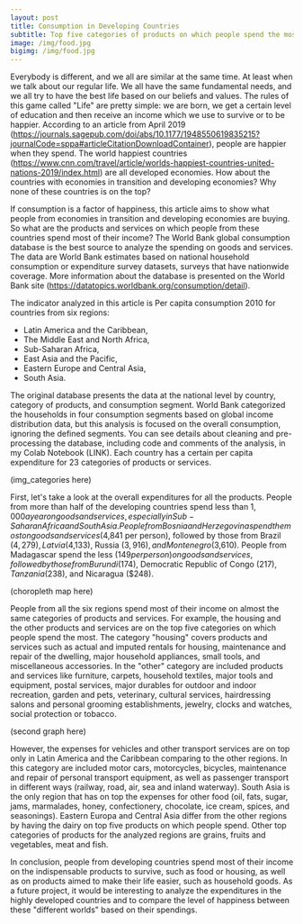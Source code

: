 ```yaml
---
layout: post
title: Consumption in Developing Countries
subtitle: Top five categories of products on which people spend the most
image: /img/food.jpg
bigimg: /img/food.jpg
---
```


Everybody is different, and we all are similar at the same time. At least when we talk about our regular life. We all have the same fundamental needs, and we all try to have the best life based on our beliefs and values. The rules of this game called "Life" are pretty simple: we are born, we get a certain level of education and then receive an income which we use to survive or to be happier. According to an article from April 2019 (https://journals.sagepub.com/doi/abs/10.1177/1948550619835215?journalCode=sppa#articleCitationDownloadContainer), people are happier when they spend. The world happiest countries (https://www.cnn.com/travel/article/worlds-happiest-countries-united-nations-2019/index.html) are all developed economies. How about the countries with economies in transition and developing economies? Why none of these countries is on the top?

If consumption is a factor of happiness, this article aims to show what people from economies in transition and developing economies are buying. So what are the products and services on which people from these countries spend most of their income? The World Bank global consumption database is the best source to analyze the spending on goods and services. The data are World Bank estimates based on national household consumption or expenditure survey datasets, surveys that have nationwide coverage. More information about the database is presented on the World Bank site (https://datatopics.worldbank.org/consumption/detail).

The indicator analyzed in this article is Per capita consumption 2010 for countries from six regions: 
- Latin America and the Caribbean, 
- The Middle East and North Africa,
- Sub-Saharan Africa,
- East Asia and the Pacific,
- Eastern Europe and Central Asia,
- South Asia.

The original database presents the data at the national level by country, category of products, and consumption segment. World Bank categorized the households in four consumption segments based on global income distribution data, but this analysis is focused on the overall consumption, ignoring the defined segments. You can see details about cleaning and pre-processing the database, including code and comments of the analysis, in my Colab Notebook (LINK).
Each country has a certain per capita expenditure for 23 categories of products or services.

(img_categories here)

First, let's take a look at the overall expenditures for all the products. People from more than half of the developing countries spend less than $1,000 a year on goods and services, especially in Sub-Saharan Africa and South Asia. People from Bosnia and Herzegovina spend the most on goods and services ($4,841 per person), followed by those from Brazil ($4,279), Latvia ($4,133), Russia ($3,916), and Montenegro ($3,610). People from Madagascar spend the less ($149 per person) on goods and services, followed by those from Burundi ($174), Democratic Republic of Congo ($217), Tanzania ($238), and Nicaragua ($248).

(choropleth map here)

People from all the six regions spend most of their income on almost the same categories of products and services. For example, the housing and the other products and services are on the top five categories on which people spend the most. The category "housing" covers products and services such as actual and imputed rentals for housing, maintenance and repair of the dwelling, major household appliances, small tools, and miscellaneous accessories. In the "other" category are included products and services like furniture, carpets, household textiles, major tools and equipment, postal services, major durables for outdoor and indoor recreation, garden and pets, veterinary, cultural services, hairdressing salons and personal grooming establishments, jewelry, clocks and watches, social protection or tobacco. 

(second graph here)

However, the expenses for vehicles and other transport services are on top only in Latin America and the Caribbean comparing to the other regions. In this category are included motor cars, motorcycles, bicycles, maintenance and repair of personal transport equipment, as well as passenger transport in different ways (railway, road, air, sea and inland waterway). South Asia is the only region that has on top the expenses for other food (oil, fats, sugar, jams, marmalades, honey, confectionery, chocolate, ice cream, spices, and seasonings). Eastern Europa and Central Asia differ from the other regions by having the dairy on top five products on which people spend. Other top categories of products for the analyzed regions are grains, fruits and vegetables, meat and fish.

In conclusion, people from developing countries spend most of their income on the indispensable products to survive, such as food or housing, as well as on products aimed to make their life easier, such as household goods. As a future project, it would be interesting to analyze the expenditures in the highly developed countries and to compare the level of happiness between these "different worlds" based on their spendings.



